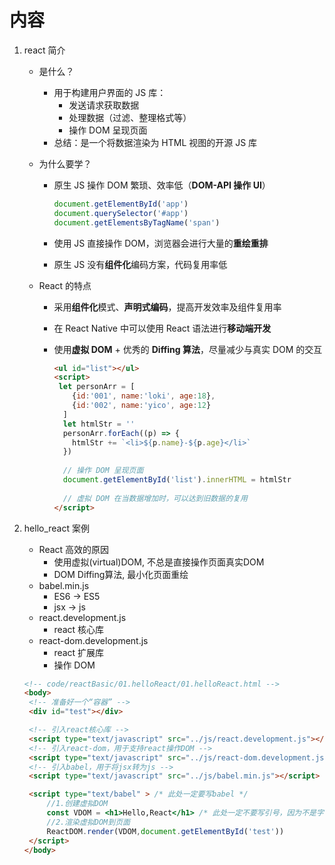 # 内容

1. react 简介

   - 是什么？

     - 用于构建用户界面的 JS 库：
       - 发送请求获取数据
       - 处理数据（过滤、整理格式等）
       - 操作 DOM 呈现页面
     - 总结：是一个将数据渲染为 HTML 视图的开源 JS 库

   - 为什么要学？

     - 原生 JS 操作 DOM 繁琐、效率低（**DOM-API 操作 UI**）

       ```javascript
       document.getElementById('app')
       document.querySelector('#app')
       document.getElementsByTagName('span')
       ```

     - 使用 JS 直接操作 DOM，浏览器会进行大量的**重绘重排**

     - 原生 JS 没有**组件化**编码方案，代码复用率低

   - React 的特点

     - 采用**组件化**模式、**声明式编码**，提高开发效率及组件复用率

     - 在 React Native 中可以使用 React 语法进行**移动端开发**

     - 使用**虚拟 DOM** + 优秀的 **Diffing 算法**，尽量减少与真实 DOM 的交互

       ```html
       <ul id="list"></ul>
       <script>
       	let personArr = [
           {id:'001', name:'loki', age:18},
           {id:'002', name:'yico', age:12}
         ]
         let htmlStr = ''
         personArr.forEach((p) => {
           htmlStr += `<li>${p.name}-${p.age}</li>`
         })
         
         // 操作 DOM 呈现页面
         document.getElementById('list').innerHTML = htmlStr
         
         // 虚拟 DOM 在当数据增加时，可以达到旧数据的复用
       </script>
       ```

2. hello_react 案例

   - React 高效的原因
     - 使用虚拟(virtual)DOM, 不总是直接操作页面真实DOM
     - DOM Diffing算法, 最小化页面重绘
   - babel.min.js
     - ES6 -> ES5
     - jsx -> js
   - react.development.js
     - react 核心库
   - react-dom.development.js
     - react 扩展库
     - 操作 DOM

   ```html
   <!-- code/reactBasic/01.helloReact/01.helloReact.html -->
   <body>
   	<!-- 准备好一个“容器” -->
   	<div id="test"></div>
   
   	<!-- 引入react核心库 -->
   	<script type="text/javascript" src="../js/react.development.js"></script>
   	<!-- 引入react-dom，用于支持react操作DOM -->
   	<script type="text/javascript" src="../js/react-dom.development.js"></script>
   	<!-- 引入babel，用于将jsx转为js -->
   	<script type="text/javascript" src="../js/babel.min.js"></script>
   
   	<script type="text/babel" > /* 此处一定要写babel */
   		//1.创建虚拟DOM
   		const VDOM = <h1>Hello,React</h1> /* 此处一定不要写引号，因为不是字符串 */
   		//2.渲染虚拟DOM到页面
   		ReactDOM.render(VDOM,document.getElementById('test'))
   	</script>
   </body>
   ```

   
       